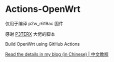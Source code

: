 # Actions-OpenWrt
仅用于编译 p2w_r619ac 固件

感谢 [P3TERX](https://github.com/P3TERX/Actions-OpenWrt) 大佬的脚本

Build OpenWrt using GitHub Actions

[Read the details in my blog (in Chinese) | 中文教程](https://p3terx.com/archives/build-openwrt-with-github-actions.html)

